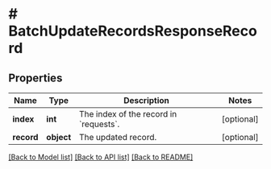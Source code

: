 # # BatchUpdateRecordsResponseRecord

## Properties

| Name       | Type       | Description                                      | Notes      |
| ---------- | ---------- | ------------------------------------------------ | ---------- |
| **index**  | **int**    | The index of the record in &#x60;requests&#x60;. | [optional] |
| **record** | **object** | The updated record.                              | [optional] |

[[Back to Model list]](../../README.md#models) [[Back to API list]](../../README.md#endpoints) [[Back to README]](../../README.md)

